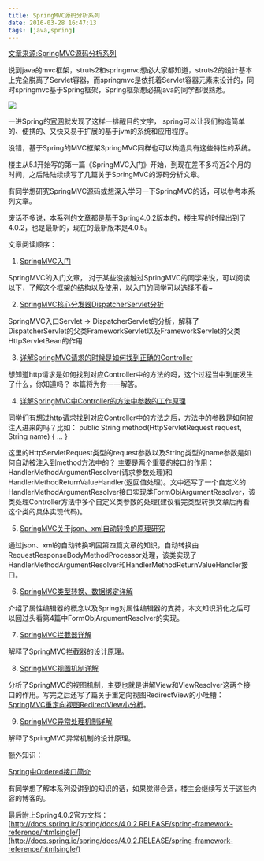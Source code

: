 ```yaml
---
title: SpringMVC源码分析系列
date: 2016-03-28 16:47:13
tags: [java,spring]
---
```

[文章来源:SpringMVC源码分析系列](http://blog.csdn.net/u011229848/article/details/50999184)


说到java的mvc框架，struts2和springmvc想必大家都知道，struts2的设计基本上完全脱离了Servlet容器，而springmvc是依托着Servlet容器元素来设计的，同时springmvc基于Spring框架，Spring框架想必搞java的同学都很熟悉。

![](http://images.cnitblog.com/i/411512/201406/252357308306593.png)

一进Spring的[官网](http://spring.io/)就发现了这样一排醒目的文字， spring可以让我们构造简单的、便携的、又快又易于扩展的基于jvm的系统和应用程序。

没错，基于Spring的MVC框架SpringMVC同样也可以构造具有这些特性的系统。

楼主从5.1开始写的第一篇《SpringMVC入门》开始，到现在差不多将近2个月的时间，之后陆陆续续写了几篇关于SpringMVC的源码分析文章。

有同学想研究SpringMVC源码或想深入学习一下SpringMVC的话，可以参考本系列文章。

废话不多说，本系列的文章都是基于Spring4.0.2版本的，楼主写的时候出到了4.0.2，也是最新的，现在的最新版本是4.0.5。

文章阅读顺序：

1. [SpringMVC入门](http://www.cnblogs.com/fangjian0423/p/springMVC-introduction.html)

SpringMVC的入门文章， 对于某些没接触过SpringMVC的同学来说，可以阅读以下，了解这个框架的结构以及使用，以入门的同学可以选择不看~

2. [SpringMVC核心分发器DispatcherServlet分析](http://www.cnblogs.com/fangjian0423/p/springMVC-dispatcherServlet.html)

SpringMVC入口Servlet -> DispatcherServlet的分析，解释了DispatcherServlet的父类FrameworkServlet以及FrameworkServlet的父类HttpServletBean的作用

3. [详解SpringMVC请求的时候是如何找到正确的Controller](http://www.cnblogs.com/fangjian0423/p/springMVC-request-mapping.html)

想知道http请求是如何找到对应Controller中的方法的吗，这个过程当中到底发生了什么，你知道吗？ 本篇将为你一一解答。

4. [详解SpringMVC中Controller的方法中参数的工作原理](http://www.cnblogs.com/fangjian0423/p/springMVC-request-param-analysis.html)

同学们有想过http请求找到对应Controller中的方法之后，方法中的参数是如何被注入进来的吗？比如：
public String method(HttpServletRequest request, String name) { ... }

这里的HttpServletRequest类型的request参数以及String类型的name参数是如何自动被注入到method方法中的？ 主要是两个重要的接口的作用：HandlerMethodArgumentResolver(请求参数处理)和HandlerMethodReturnValueHandler(返回值处理)。文中还写了一个自定义的HandlerMethodArgumentResolver接口实现类FormObjArgumentResolver，该类处理Controller方法中多个自定义类参数的处理(建议看完类型转换文章后再看这个类的具体实现代码)。

5. [SpringMVC关于json、xml自动转换的原理研究](http://www.cnblogs.com/fangjian0423/p/springMVC-xml-json-convert.html)

通过json、xml的自动转换巩固第四篇文章的知识，自动转换由RequestResponseBodyMethodProcessor处理，该类实现了HandlerMethodArgumentResolver和HandlerMethodReturnValueHandler接口。

6. [SpringMVC类型转换、数据绑定详解](http://www.cnblogs.com/fangjian0423/p/springMVC-databind-typeconvert.html)

介绍了属性编辑器的概念以及Spring对属性编辑器的支持，本文知识消化之后可以回过头看第4篇中FormObjArgumentResolver的实现。

7. [SpringMVC拦截器详解](http://www.cnblogs.com/fangjian0423/p/springMVC-interceptor.html)

解释了SpringMVC拦截器的设计原理。

8. [SpringMVC视图机制详解](http://www.cnblogs.com/fangjian0423/p/springMVC-view-viewResolver.html)

分析了SpringMVC的视图机制，主要也就是讲解View和ViewResolver这两个接口的作用。写完之后还写了篇关于重定向视图RedirectView的小吐槽：[SpringMVC重定向视图RedirectView小分析](http://www.cnblogs.com/fangjian0423/p/springMVC-redirectView-analysis.html)。

9. [SpringMVC异常处理机制详解](http://www.cnblogs.com/fangjian0423/p/springMVC-exception-analysis.html)

解释了SpringMVC异常机制的设计原理。

额外知识：

[Spring中Ordered接口简介](http://www.cnblogs.com/fangjian0423/p/spring-Ordered-interface.html)

有同学想了解本系列没讲到的知识的话，如果觉得合适，楼主会继续写关于这些内容的博客的。

最后附上Spring4.0.2官方文档：[http://docs.spring.io/spring/docs/4.0.2.RELEASE/spring-framework-reference/htmlsingle/](http://docs.spring.io/spring/docs/4.0.2.RELEASE/spring-framework-reference/htmlsingle/)